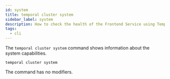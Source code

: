 ```yaml
---
id: system
title: temporal cluster system
sidebar_label: system
description: How to check the health of the Frontend Service using Temporal CLI.
tags:
  - cli
---
```


The `temporal cluster system` command shows information about the system capabilities.

`temporal cluster system`

The command has no modifiers.
